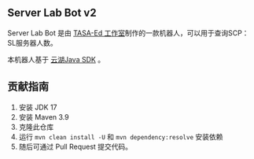 ## Server Lab Bot v2

Server Lab Bot 是由 [TASA-Ed 工作室](https://www.tasaed.top/)制作的一款机器人，可以用于查询SCP：SL服务器人数。

本机器人基于 [云湖Java SDK](https://github.com/daenmax/yhchat-sdk-core) 。

## 贡献指南

1. 安装 JDK 17
2. 安装 Maven 3.9
3. 克隆此仓库
4. 运行 `mvn clean install -U` 和 `mvn dependency:resolve` 安装依赖
5. 随后可通过 Pull Request 提交代码。
